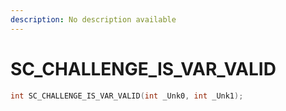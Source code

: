 ```yaml
---
description: No description available 
---
```


# SC_CHALLENGE_IS_VAR_VALID

```cpp
int SC_CHALLENGE_IS_VAR_VALID(int _Unk0, int _Unk1);
```
